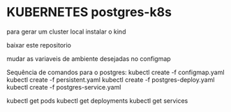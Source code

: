 # KUBERNETES postgres-k8s 

para gerar um cluster local instalar o kind 

baixar este repositorio

mudar as variaveis de ambiente desejadas no configmap

Sequência de comandos para o postgres:
kubectl create -f configmap.yaml
kubectl create -f persistent.yaml
kubectl create -f postgres-deploy.yaml
kubectl create -f postgres-service.yaml

kubectl get pods
kubectl get deployments
kubectl get services
